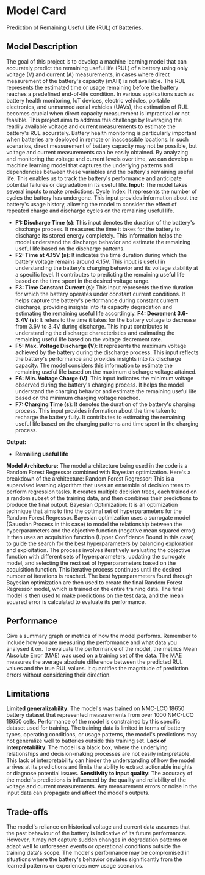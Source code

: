 # Model Card

Prediction of Remaining Useful Life (RUL) of Batteries.
## Model Description

The goal of this project is to develop a machine learning model that can accurately predict the remaining useful life (RUL) of a battery using only voltage (V) and current (A) measurements, in cases where direct measurement of the battery's capacity (mAH) is not available. The RUL represents the estimated time or usage remaining before the battery reaches a predefined end-of-life condition.
In various applications such as battery health monitoring, IoT devices, electric vehicles, portable electronics, and unmanned aerial vehicles (UAVs), the estimation of RUL becomes crucial when direct capacity measurement is impractical or not feasible. This project aims to address this challenge by leveraging the readily available voltage and current measurements to estimate the battery's RUL accurately.
Battery health monitoring is particularly important when batteries are deployed in remote or inaccessible locations. In such scenarios, direct measurement of battery capacity may not be possible, but voltage and current measurements can be easily obtained. By analyzing and monitoring the voltage and current levels over time, we can develop a machine learning model that captures the underlying patterns and dependencies between these variables and the battery's remaining useful life. This enables us to track the battery's performance and anticipate potential failures or degradation in its useful life.
**Input:** 
The model takes several inputs to make predictions:
Cycle Index: It represents the number of cycles the battery has undergone. This input provides information about the battery's usage history, allowing the model to consider the effect of repeated charge and discharge cycles on the remaining useful life.
- **F1: Discharge Time (s)**: This input denotes the duration of the battery's discharge process. It measures the time it takes for the battery to discharge its stored energy completely. This information helps the model understand the discharge behavior and estimate the remaining useful life based on the discharge patterns.
- **F2: Time at 4.15V (s)**: It indicates the time duration during which the battery voltage remains around 4.15V. This input is useful in understanding the battery's charging behavior and its voltage stability at a specific level. It contributes to predicting the remaining useful life based on the time spent in the desired voltage range.
- **F3: Time Constant Current (s)**: This input represents the time duration for which the battery operates under constant current conditions. It helps capture the battery's performance during constant current discharge, providing insights into its capacity degradation and estimating the remaining useful life accordingly.
**F4: Decrement 3.6-3.4V (s)**: It refers to the time it takes for the battery voltage to decrease from 3.6V to 3.4V during discharge. This input contributes to understanding the discharge characteristics and estimating the remaining useful life based on the voltage decrement rate.
- **F5: Max. Voltage Discharge (V)**: It represents the maximum voltage achieved by the battery during the discharge process. This input reflects the battery's performance and provides insights into its discharge capacity. The model considers this information to estimate the remaining useful life based on the maximum discharge voltage attained.
- **F6: Min. Voltage Charge (V)**: This input indicates the minimum voltage observed during the battery's charging process. It helps the model understand the charging behavior and estimate the remaining useful life based on the minimum charging voltage reached.
- **F7: Charging Time (s)**: It denotes the duration of the battery's charging process. This input provides information about the time taken to recharge the battery fully. It contributes to estimating the remaining useful life based on the charging patterns and time spent in the charging process.
   
**Output:**
- **Remailing useful life**

**Model Architecture:** 
The model architecture being used in the code is a Random Forest Regressor combined with Bayesian optimization. Here's a breakdown of the architecture:
Random Forest Regressor: This is a supervised learning algorithm that uses an ensemble of decision trees to perform regression tasks. It creates multiple decision trees, each trained on a random subset of the training data, and then combines their predictions to produce the final output.
Bayesian Optimization: It is an optimization technique that aims to find the optimal set of hyperparameters for the Random Forest Regressor. Bayesian optimization uses a surrogate model (Gaussian Process in this case) to model the relationship between the hyperparameters and the objective function (negative mean squared error). It then uses an acquisition function (Upper Confidence Bound in this case) to guide the search for the best hyperparameters by balancing exploration and exploitation.
The process involves iteratively evaluating the objective function with different sets of hyperparameters, updating the surrogate model, and selecting the next set of hyperparameters based on the acquisition function. This iterative process continues until the desired number of iterations is reached.
The best hyperparameters found through Bayesian optimization are then used to create the final Random Forest Regressor model, which is trained on the entire training data. The final model is then used to make predictions on the test data, and the mean squared error is calculated to evaluate its performance.
## Performance

Give a summary graph or metrics of how the model performs. Remember to include how you are measuring the performance and what data you analysed it on. 
To evaluate the performance of the model, the metrics Mean Absolute Error (MAE) was used on a training set of the data. The MAE measures the average absolute difference between the predicted RUL values and the true RUL values. It quantifies the magnitude of prediction errors without considering their direction.
## Limitations
**Limited generalizability**: The model's was trained on NMC-LCO 18650 battery dataset that represented measurements from over 1000 NMC-LCO 18650 cells. Performance of the model is constrained by this specific dataset used for training. The training data is limited in terms of battery types, operating conditions, or usage patterns, the model's predictions may not generalize well to batteries outside this training set. 
**Lack of interpretability**: The model is a black box, where the underlying relationships and decision-making processes are not easily interpretable. This lack of interpretability can hinder the understanding of how the model arrives at its predictions and limits the ability to extract actionable insights or diagnose potential issues.
**Sensitivity to input quality**: The accuracy of the model's predictions is influenced by the quality and reliability of the voltage and current measurements. Any measurement errors or noise in the input data can propagate and affect the model's outputs.

## Trade-offs
The model's reliance on historical voltage and current data assumes that the past behaviour of the battery is indicative of its future performance. However, it may not capture sudden changes in degradation patterns or adapt well to unforeseen events or operational conditions outside the training data's scope. The model's performance may be compromised in situations where the battery's behavior deviates significantly from the learned patterns or experiences new usage scenarios.
